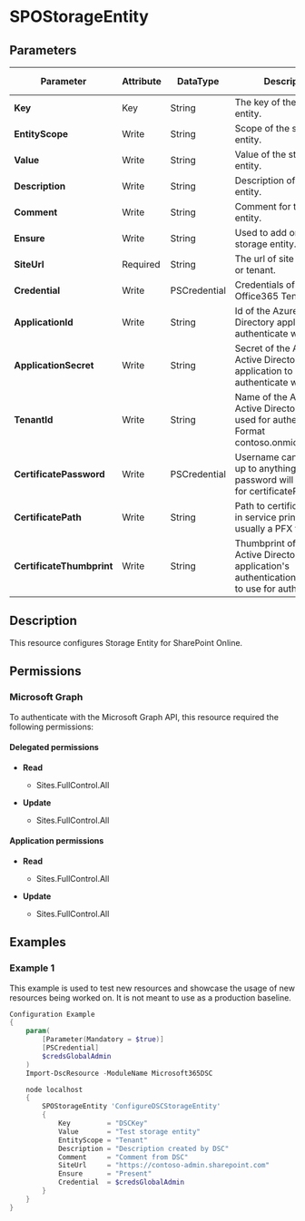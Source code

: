 ﻿# SPOStorageEntity

## Parameters

| Parameter | Attribute | DataType | Description | Allowed Values |
| --- | --- | --- | --- | --- |
| **Key** | Key | String | The key of the storage entity. | |
| **EntityScope** | Write | String | Scope of the storage entity. | `Tenant`, `Site` |
| **Value** | Write | String | Value of the storage entity. | |
| **Description** | Write | String | Description of storage entity. | |
| **Comment** | Write | String | Comment for the storage entity. | |
| **Ensure** | Write | String | Used to add or remove storage entity. | `Present`, `Absent` |
| **SiteUrl** | Required | String | The url of site collection or tenant. | |
| **Credential** | Write | PSCredential | Credentials of the Office365 Tenant Admin. | |
| **ApplicationId** | Write | String | Id of the Azure Active Directory application to authenticate with. | |
| **ApplicationSecret** | Write | String | Secret of the Azure Active Directory application to authenticate with. | |
| **TenantId** | Write | String | Name of the Azure Active Directory tenant used for authentication. Format contoso.onmicrosoft.com | |
| **CertificatePassword** | Write | PSCredential | Username can be made up to anything but password will be used for certificatePassword | |
| **CertificatePath** | Write | String | Path to certificate used in service principal usually a PFX file. | |
| **CertificateThumbprint** | Write | String | Thumbprint of the Azure Active Directory application's authentication certificate to use for authentication. | |

## Description

This resource configures Storage Entity for SharePoint Online.

## Permissions

### Microsoft Graph

To authenticate with the Microsoft Graph API, this resource required the following permissions:

#### Delegated permissions

- **Read**

    - Sites.FullControl.All

- **Update**

    - Sites.FullControl.All

#### Application permissions

- **Read**

    - Sites.FullControl.All

- **Update**

    - Sites.FullControl.All

## Examples

### Example 1

This example is used to test new resources and showcase the usage of new resources being worked on.
It is not meant to use as a production baseline.

```powershell
Configuration Example
{
    param(
        [Parameter(Mandatory = $true)]
        [PSCredential]
        $credsGlobalAdmin
    )
    Import-DscResource -ModuleName Microsoft365DSC

    node localhost
    {
        SPOStorageEntity 'ConfigureDSCStorageEntity'
        {
            Key         = "DSCKey"
            Value       = "Test storage entity"
            EntityScope = "Tenant"
            Description = "Description created by DSC"
            Comment     = "Comment from DSC"
            SiteUrl     = "https://contoso-admin.sharepoint.com"
            Ensure      = "Present"
            Credential  = $credsGlobalAdmin
        }
    }
}
```

